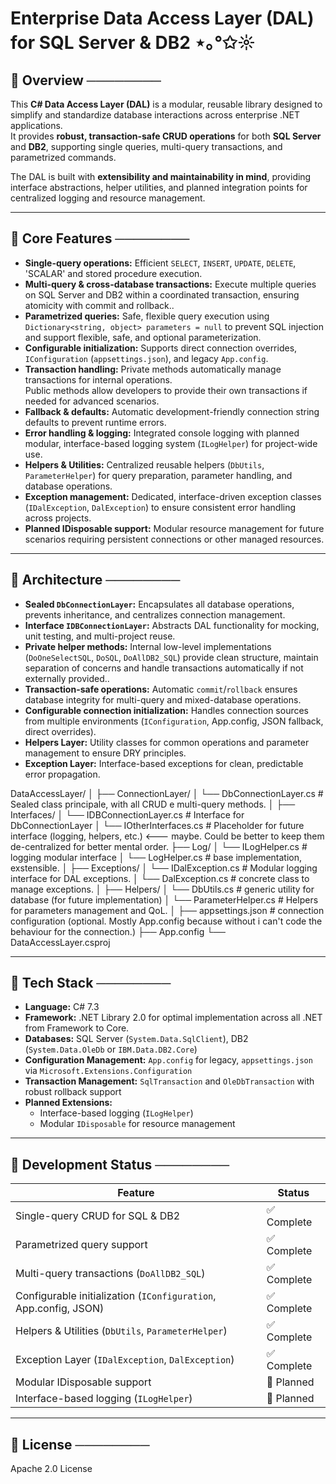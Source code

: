 # Enterprise Data Access Layer (DAL) for SQL Server & DB2 ⋆｡°✩☼

## 📍 Overview ────────
This **C# Data Access Layer (DAL)** is a modular, reusable library designed to simplify and standardize database interactions across enterprise .NET applications.  
It provides **robust, transaction-safe CRUD operations** for both **SQL Server** and **DB2**, supporting single queries, multi-query transactions, and parametrized commands.  

The DAL is built with **extensibility and maintainability in mind**, providing interface abstractions, helper utilities, and planned integration points for centralized logging and resource management.

---

## 📍 Core Features ────────
- **Single-query operations:** Efficient `SELECT`, `INSERT`, `UPDATE`, `DELETE`, 'SCALAR' and stored procedure execution.  
- **Multi-query & cross-database transactions:** Execute multiple queries on SQL Server and DB2 within a coordinated transaction, ensuring atomicity with commit and rollback.. 
- **Parametrized queries:** Safe, flexible query execution using `Dictionary<string, object> parameters = null` to prevent SQL injection and support flexible, safe, and optional parameterization.  
- **Configurable initialization:** Supports direct connection overrides, `IConfiguration` (`appsettings.json`), and legacy `App.config`.  
- **Transaction handling:** Private methods automatically manage transactions for internal operations.  
Public methods allow developers to provide their own transactions if needed for advanced scenarios.  
- **Fallback & defaults:** Automatic development-friendly connection string defaults to prevent runtime errors.  
- **Error handling & logging:** Integrated console logging with planned modular, interface-based logging system (`ILogHelper`) for project-wide use.  
- **Helpers & Utilities:** Centralized reusable helpers (`DbUtils`, `ParameterHelper`) for query preparation, parameter handling, and database operations.  
- **Exception management:** Dedicated, interface-driven exception classes (`IDalException`, `DalException`) to ensure consistent error handling across projects.  
- **Planned IDisposable support:** Modular resource management for future scenarios requiring persistent connections or other managed resources.

---

## 📍 Architecture ────────
- **Sealed `DbConnectionLayer`:** Encapsulates all database operations, prevents inheritance, and centralizes connection management.
- **Interface `IDBConnectionLayer`:** Abstracts DAL functionality for mocking, unit testing, and multi-project reuse.  
- **Private helper methods:** Internal low-level implementations (`DoOneSelectSQL`, `DoSQL`, `DoAllDB2_SQL`) provide clean structure, maintain separation of concerns and handle transactions automatically if not externally provided..  
- **Transaction-safe operations:** Automatic `commit`/`rollback` ensures database integrity for multi-query and mixed-database operations.  
- **Configurable connection initialization:** Handles connection sources from multiple environments (`IConfiguration`, App.config, JSON fallback, direct overrides).  
- **Helpers Layer:** Utility classes for common operations and parameter management to ensure DRY principles.  
- **Exception Layer:** Interface-based exceptions for clean, predictable error propagation.

DataAccessLayer/
│
├── ConnectionLayer/
│   └── DbConnectionLayer.cs      # Sealed class principale, with all CRUD e multi-query methods.
│
├── Interfaces/
│   └── IDBConnectionLayer.cs     # Interface for DbConnectionLayer
│   └── IOtherInterfaces.cs       # Placeholder for future interface (logging, helpers, etc.) <--- maybe. Could be better to keep them de-centralized for better mental order. 
├── Log/
│   └── ILogHelper.cs             # logging modular interface
│   └── LogHelper.cs              # base implementation, exstensible. 
│
├── Exceptions/
│   └── IDalException.cs          # Modular logging interface for DAL exceptions.
│   └── DalException.cs           # concrete class to manage exceptions.
│
├── Helpers/
│   └── DbUtils.cs                # generic utility for database (for future implementation)
│   └── ParameterHelper.cs        # Helpers for parameters management and QoL.
│
├── appsettings.json              # connection configuration (optional. Mostly App.config because without i can't code the behaviour for the connection.)
├── App.config
└── DataAccessLayer.csproj

---

## 📍 Tech Stack ────────
- **Language:** C# 7.3  
- **Framework:** .NET Library 2.0 for optimal implementation across all .NET from Framework to Core.   
- **Databases:** SQL Server (`System.Data.SqlClient`), DB2 (`System.Data.OleDb` or `IBM.Data.DB2.Core`)  
- **Configuration Management:** `App.config` for legacy, `appsettings.json` via `Microsoft.Extensions.Configuration`  
- **Transaction Management:** `SqlTransaction` and `OleDbTransaction` with robust rollback support  
- **Planned Extensions:**  
  - Interface-based logging (`ILogHelper`)  
  - Modular `IDisposable` for resource management  

---

## 📍 Development Status ────────

| Feature | Status |
|---------|--------|
| Single-query CRUD for SQL & DB2 | ✅ Complete |
| Parametrized query support | ✅ Complete |
| Multi-query transactions (`DoAllDB2_SQL`) | ✅ Complete |
| Configurable initialization (`IConfiguration`, App.config, JSON) | ✅ Complete |
| Helpers & Utilities (`DbUtils`, `ParameterHelper`) | ✅ Complete |
| Exception Layer (`IDalException`, `DalException`) | ✅ Complete |
| Modular IDisposable support | 🔄 Planned |
| Interface-based logging (`ILogHelper`) | 🔄 Planned |

---

## 📍 License ────────

Apache 2.0 License

